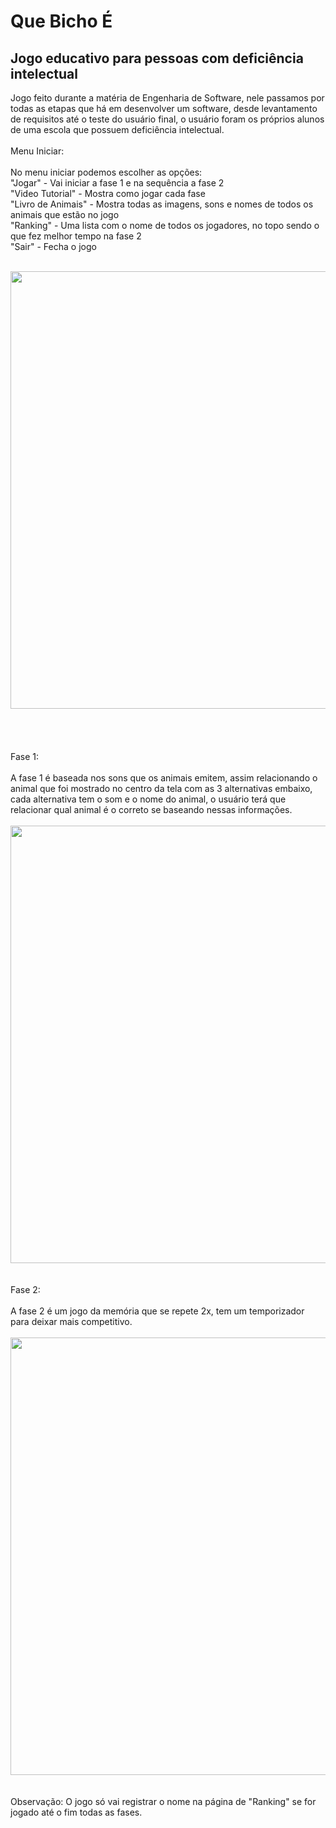 # Que Bicho É

## Jogo educativo para pessoas com deficiência intelectual

Jogo feito durante a matéria de Engenharia de Software, nele passamos por todas as etapas que há em desenvolver um software, 
desde levantamento de requisitos até o teste do usuário final, o usuário foram os próprios alunos de uma escola que possuem deficiência intelectual.
<br><br>
Menu Iniciar:
<br><br>
No menu iniciar podemos escolher as opções:
<br>"Jogar" - Vai iniciar a fase 1 e na sequência a fase 2
<br>"Video Tutorial" - Mostra como jogar cada fase
<br>"Livro de Animais" - Mostra todas as imagens, sons e nomes de todos os animais que estão no jogo 
<br>"Ranking" - Uma lista com o nome de todos os jogadores, no topo sendo o que fez melhor tempo na fase 2
<br>"Sair" - Fecha o jogo
<br><br>
<div align="center">
<img src="https://github.com/user-attachments/assets/dfddd4cd-b09b-4a9a-96e1-ef5530be59bc" width="700px" />
</div>
<br><br>
<br><br>
Fase 1:
<br><br>
A fase 1 é baseada nos sons que os animais emitem, assim relacionando o animal que foi mostrado no centro da tela com as 3 alternativas embaixo, 
cada alternativa tem o som e o nome do animal, o usuário terá que relacionar qual animal é o correto se baseando nessas informações.
<br><br>
<div align="center">
<img src="https://github.com/user-attachments/assets/e0ac3330-a43f-4d62-bbd8-7ad8e1370b0b" width="700px" />
</div>
<br><br>
Fase 2:
<br><br>
A fase 2 é um jogo da memória que se repete 2x, tem um temporizador para deixar mais competitivo.
<br><br>
<div align="center">
<img src="https://github.com/user-attachments/assets/231e9759-79be-4270-9c4d-a4f31627f450" width="700px" />
</div>
<br><br>
Observação: O jogo só vai registrar o nome na página de "Ranking" se for jogado até o fim todas as fases.
